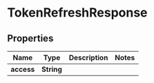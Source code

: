 

# TokenRefreshResponse


## Properties

Name | Type | Description | Notes
------------ | ------------- | ------------- | -------------
**access** | **String** |  | 



